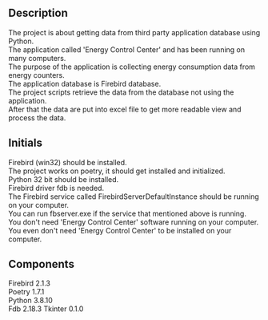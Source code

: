 ## Description
The project is about getting data from third party application database using Python.\
The application called 'Energy Control Center' and has been running on many computers.\
The purpose of the application is collecting energy consumption data from energy counters.\
The application database is Firebird database.\
The project scripts retrieve the data from the database not using the application.\
After that the data are put into excel file to get more readable view and process the data.

## Initials
Firebird (win32) should be installed.\
The project works on poetry, it should get installed and initialized.\
Python 32 bit should be installed.\
Firebird driver fdb is needed.\
The Firebird service called FirebirdServerDefaultInstance should be running on your computer.\
You can run fbserver.exe if the service that mentioned above is running.\
You don't need 'Energy Control Center' software running on your computer.\
You even don't  need 'Energy Control Center' to be installed on your computer.

## Components
Firebird 2.1.3\
Poetry 1.7.1\
Python 3.8.10\
Fdb    2.18.3
Tkinter 0.1.0

